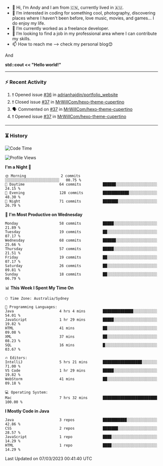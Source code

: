 - 👋 Hi, I’m Andy and I am from :cn:, currently lived in 🇦🇺.
- 👀 I’m interested in coding for something cool, photography, discovering places where I haven't been before, love music, movies, and games... I do enjoy my life.
- 🌱 I’m currently worked as a freelance developer.
- 💞️ I’m looking to find a job in my professional area where I can contribute my skills.
- 📫 How to reach me --> check my personal blog😊

And

**std::cout << "Hello world!"**

---

### ⚡ Recent Activity
<!--START_SECTION:activity-->
1. ❗️ Opened issue [#36](https://github.com/adrianhajdin/portfolio_website/issues/36) in [adrianhajdin/portfolio_website](https://github.com/adrianhajdin/portfolio_website)
2. ❗️ Closed issue [#37](https://github.com/MrWillCom/hexo-theme-cupertino/issues/37) in [MrWillCom/hexo-theme-cupertino](https://github.com/MrWillCom/hexo-theme-cupertino)
3. 🗣 Commented on [#37](https://github.com/MrWillCom/hexo-theme-cupertino/issues/37) in [MrWillCom/hexo-theme-cupertino](https://github.com/MrWillCom/hexo-theme-cupertino)
4. ❗️ Opened issue [#37](https://github.com/MrWillCom/hexo-theme-cupertino/issues/37) in [MrWillCom/hexo-theme-cupertino](https://github.com/MrWillCom/hexo-theme-cupertino)
<!--END_SECTION:activity-->

---

### ⏳ History
<!--START_SECTION:waka-->
![Code Time](http://img.shields.io/badge/Code%20Time-110%20hrs%2035%20mins-blue)

![Profile Views](http://img.shields.io/badge/Profile%20Views-10-blue)

**I'm a Night 🦉** 

```text
🌞 Morning                2 commits           ░░░░░░░░░░░░░░░░░░░░░░░░░   00.75 % 
🌆 Daytime                64 commits          ██████░░░░░░░░░░░░░░░░░░░   24.15 % 
🌃 Evening                128 commits         ████████████░░░░░░░░░░░░░   48.30 % 
🌙 Night                  71 commits          ███████░░░░░░░░░░░░░░░░░░   26.79 % 
```
📅 **I'm Most Productive on Wednesday** 

```text
Monday                   58 commits          █████░░░░░░░░░░░░░░░░░░░░   21.89 % 
Tuesday                  19 commits          ██░░░░░░░░░░░░░░░░░░░░░░░   07.17 % 
Wednesday                68 commits          ██████░░░░░░░░░░░░░░░░░░░   25.66 % 
Thursday                 57 commits          █████░░░░░░░░░░░░░░░░░░░░   21.51 % 
Friday                   19 commits          ██░░░░░░░░░░░░░░░░░░░░░░░   07.17 % 
Saturday                 26 commits          ██░░░░░░░░░░░░░░░░░░░░░░░   09.81 % 
Sunday                   18 commits          ██░░░░░░░░░░░░░░░░░░░░░░░   06.79 % 
```


📊 **This Week I Spent My Time On** 

```text
🕑︎ Time Zone: Australia/Sydney

💬 Programming Languages: 
Java                     4 hrs 4 mins        ██████████████░░░░░░░░░░░   54.01 % 
JavaScript               1 hr 29 mins        █████░░░░░░░░░░░░░░░░░░░░   19.82 % 
HTML                     41 mins             ██░░░░░░░░░░░░░░░░░░░░░░░   09.08 % 
XML                      37 mins             ██░░░░░░░░░░░░░░░░░░░░░░░   08.23 % 
SQL                      16 mins             █░░░░░░░░░░░░░░░░░░░░░░░░   03.67 % 

🔥 Editors: 
IntelliJ                 5 hrs 21 mins       ██████████████████░░░░░░░   71.00 % 
VS Code                  1 hr 29 mins        █████░░░░░░░░░░░░░░░░░░░░   19.82 % 
WebStorm                 41 mins             ██░░░░░░░░░░░░░░░░░░░░░░░   09.18 % 

💻 Operating System: 
Mac                      7 hrs 32 mins       █████████████████████████   100.00 % 
```

**I Mostly Code in Java** 

```text
Java                     3 repos             ███████████░░░░░░░░░░░░░░   42.86 % 
CSS                      2 repos             ███████░░░░░░░░░░░░░░░░░░   28.57 % 
JavaScript               1 repo              ████░░░░░░░░░░░░░░░░░░░░░   14.29 % 
HTML                     1 repo              ████░░░░░░░░░░░░░░░░░░░░░   14.29 % 
```




 Last Updated on 07/03/2023 00:41:40 UTC
<!--END_SECTION:waka-->


<!---
JinchuanL/JinchuanL is a ✨ special ✨ repository because its `README.md` (this file) appears on your GitHub profile.
You can click the Preview link to take a look at your changes.
--->
